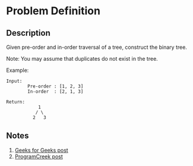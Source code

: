 # Problem Definition

## Description

Given pre-order and in-order traversal of a tree, construct the binary tree.

Note: You may assume that duplicates do not exist in the tree. 

Example:

```text
Input:
        Pre-order : [1, 2, 3]
        In-order  : [2, 1, 3]

Return:
            1
           / \
          2   3
```

## Notes

1. [Geeks for Geeks post](https://www.geeksforgeeks.org/construct-tree-from-given-inorder-and-preorder-traversal/)
1. [ProgramCreek post](https://www.programcreek.com/2014/06/leetcode-construct-binary-tree-from-preorder-and-inorder-traversal-java/)
